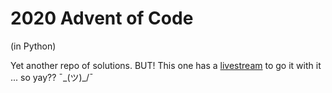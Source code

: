 # 2020 Advent of Code
(in Python)

Yet another repo of solutions. 
BUT!
This one has a [livestream](https://www.youtube.com/playlist?list=PLMUdwhLW7A0gsVHeuh-sQ_DefsrgWlr2I) to go it with it ... so yay?? ¯\_(ツ)_/¯

